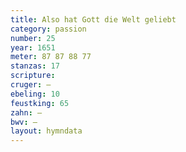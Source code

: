 ```yaml
---
title: Also hat Gott die Welt geliebt
category: passion
number: 25
year: 1651
meter: 87 87 88 77
stanzas: 17
scripture: 
cruger: —
ebeling: 10
feustking: 65
zahn: —
bwv: —
layout: hymndata
---
```

<br>

